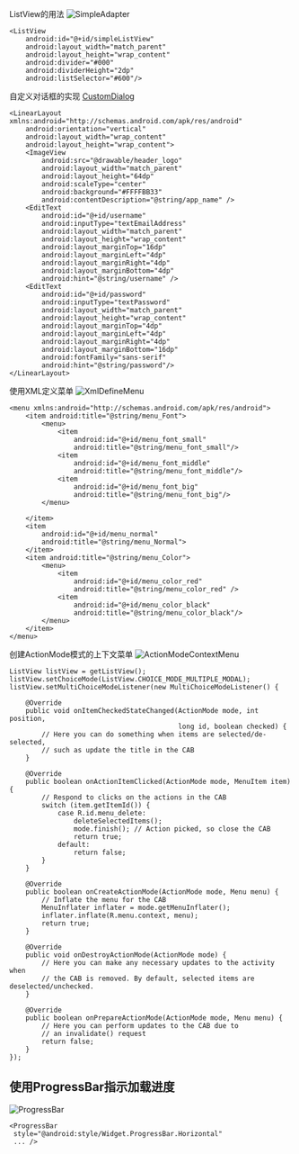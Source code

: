 
ListView的用法
![SimpleAdapter](https://github.com/llfjfz/AndroidTutorials/blob/master/UiComponentTutorials/screenshots/simpleadapter.png)


    <ListView
        android:id="@+id/simpleListView"
        android:layout_width="match_parent"
        android:layout_height="wrap_content"
        android:divider="#000"
        android:dividerHeight="2dp"
        android:listSelector="#600"/>

自定义对话框的实现
[CustomDialog](https://github.com/llfjfz/AndroidTutorials/blob/master/UiComponentTutorials/screenshots/dialog.png)


    <LinearLayout xmlns:android="http://schemas.android.com/apk/res/android"
    	android:orientation="vertical"
    	android:layout_width="wrap_content"
    	android:layout_height="wrap_content">
	    <ImageView
	        android:src="@drawable/header_logo"
	        android:layout_width="match_parent"
	        android:layout_height="64dp"
	        android:scaleType="center"
	        android:background="#FFFFBB33"
	        android:contentDescription="@string/app_name" />
	    <EditText
	        android:id="@+id/username"
	        android:inputType="textEmailAddress"
	        android:layout_width="match_parent"
	        android:layout_height="wrap_content"
	        android:layout_marginTop="16dp"
	        android:layout_marginLeft="4dp"
	        android:layout_marginRight="4dp"
	        android:layout_marginBottom="4dp"
	        android:hint="@string/username" />
	    <EditText
	        android:id="@+id/password"
	        android:inputType="textPassword"
	        android:layout_width="match_parent"
	        android:layout_height="wrap_content"
	        android:layout_marginTop="4dp"
	        android:layout_marginLeft="4dp"
	        android:layout_marginRight="4dp"
	        android:layout_marginBottom="16dp"
	        android:fontFamily="sans-serif"
	        android:hint="@string/password"/>
    </LinearLayout>
    
使用XML定义菜单
![XmlDefineMenu](https://github.com/llfjfz/AndroidTutorials/blob/master/UiComponentTutorials/screenshots/menu.png)   

    <menu xmlns:android="http://schemas.android.com/apk/res/android">
	    <item android:title="@string/menu_Font">
	        <menu>
	            <item
	                android:id="@+id/menu_font_small"
	                android:title="@string/menu_font_small"/>
	            <item
	                android:id="@+id/menu_font_middle"
	                android:title="@string/menu_font_middle"/>
	            <item
	                android:id="@+id/menu_font_big"
	                android:title="@string/menu_font_big"/>
	        </menu>
	
	    </item>
	    <item
	        android:id="@+id/menu_normal"
	        android:title="@string/menu_Normal">
	    </item>
	    <item android:title="@string/menu_Color">
	        <menu>
	            <item
	                android:id="@+id/menu_color_red"
	                android:title="@string/menu_color_red" />
	            <item
	                android:id="@+id/menu_color_black"
	                android:title="@string/menu_color_black"/>
	        </menu>
	    </item>
    </menu>
 创建ActionMode模式的上下文菜单
![ActionModeContextMenu](https://github.com/llfjfz/AndroidTutorials/blob/master/UiComponentTutorials/screenshots/actionmode.png) 


    ListView listView = getListView();
    listView.setChoiceMode(ListView.CHOICE_MODE_MULTIPLE_MODAL);
    listView.setMultiChoiceModeListener(new MultiChoiceModeListener() {
    
	    @Override
	    public void onItemCheckedStateChanged(ActionMode mode, int position,
	                                          long id, boolean checked) {
	        // Here you can do something when items are selected/de-selected,
	        // such as update the title in the CAB
	    }
	
	    @Override
	    public boolean onActionItemClicked(ActionMode mode, MenuItem item) {
	        // Respond to clicks on the actions in the CAB
	        switch (item.getItemId()) {
	            case R.id.menu_delete:
	                deleteSelectedItems();
	                mode.finish(); // Action picked, so close the CAB
	                return true;
	            default:
	                return false;
	        }
	    }
	
	    @Override
	    public boolean onCreateActionMode(ActionMode mode, Menu menu) {
	        // Inflate the menu for the CAB
	        MenuInflater inflater = mode.getMenuInflater();
	        inflater.inflate(R.menu.context, menu);
	        return true;
	    }
	
	    @Override
	    public void onDestroyActionMode(ActionMode mode) {
	        // Here you can make any necessary updates to the activity when
	        // the CAB is removed. By default, selected items are deselected/unchecked.
	    }
	
	    @Override
	    public boolean onPrepareActionMode(ActionMode mode, Menu menu) {
	        // Here you can perform updates to the CAB due to
	        // an invalidate() request
	        return false;
	    }
    });

## 使用ProgressBar指示加载进度


![ProgressBar](https://github.com/llfjfz/AndroidTutorials/blob/master/UiComponentTutorials/screenshots/progressbar.png) 


    <ProgressBar
     style="@android:style/Widget.ProgressBar.Horizontal"
     ... />

